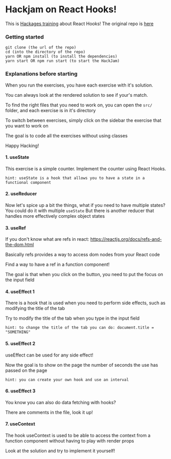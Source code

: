 # Hackjam on React Hooks!

This is [Hackages training]() about React Hooks! The original repo is [here](https://github.com/hackages/hackjam-hooks.git)

### Getting started

```
git clone (the url of the repo)
cd (into the directory of the repo)
yarn OR npm install (to install the dependencies)
yarn start OR npm run start (to start the HackJam)

```

### Explanations before starting

When you run the exercises, you have each exercise with it's solution.

You can always look at the rendered solution to see if your's match.

To find the right files that you need to work on, you can open the `src/` folder, and each exercise is in it's directory

To switch between exercises, simply click on the sidebar the exercise that you want to work on

The goal is to code all the exercises without using classes

Happy Hacking!

#### 1. useState

This exercise is a simple counter. Implement the counter using React Hooks.

`hint: useState is a hook that allows you to have a state in a functional component`

#### 2. useReducer

Now let's spice up a bit the things, what if you need to have multiple states? You could do it with multiple `useState`
But there is another reducer that handles more effectively complex object states

#### 3. useRef

If you don't know what are refs in react: https://reactjs.org/docs/refs-and-the-dom.html

Basically refs provides a way to access dom nodes from your React code

Find a way to have a ref in a function component!

The goal is that when you click on the button, you need to put the focus on the input field

#### 4. useEffect 1

There is a hook that is used when you need to perform side effects, such as modifying the title of the tab

Try to modify the title of the tab when you type in the input field

`hint: to change the title of the tab you can do: document.title = "SOMETHING"`

#### 5. useEffect 2

useEffect can be used for any side effect!

Now the goal is to show on the page the number of seconds the use has passed on the page

`hint: you can create your own hook and use an interval`

#### 6. useEffect 3

You know you can also do data fetching with hooks?

There are comments in the file, look it up!

#### 7. useContext

The hook useContext is used to be able to access the context from a function component without having to play with render props

Look at the solution and try to implement it yourself!
